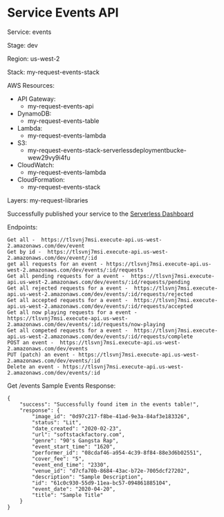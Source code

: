# Service Events API

Service: events

Stage: dev

Region: us-west-2

Stack: my-request-events-stack

AWS Resources:

- API Gateway:
  - my-request-events-api
- DynamoDB:
  - my-request-events-table
- Lambda:
  - my-request-events-lambda
- S3:
  - my-request-events-stack-serverlessdeploymentbucke-wew29vy9i4fu
- CloudWatch:
  - my-request-events-lambda
- CloudFormation:
  - my-request-events-stack

Layers: my-request-libraries

Successfully published your service to the [Serverless Dashboard](https://dashboard.serverless.com/tenants/softstack/applications/my-request/services/events/stage/dev/region/us-west-2)

Endpoints:

    Get all -  https://tlsvnj7msi.execute-api.us-west-2.amazonaws.com/dev/event
    Get by id -  https://tlsvnj7msi.execute-api.us-west-2.amazonaws.com/dev/event/:id
    get all requests for an event - https://tlsvnj7msi.execute-api.us-west-2.amazonaws.com/dev/events/:id/requests
    Get all pending requests for a event -  https://tlsvnj7msi.execute-api.us-west-2.amazonaws.com/dev/events/:id/requests/pending
    Get all rejected requests for a event -  https://tlsvnj7msi.execute-api.us-west-2.amazonaws.com/dev/events/:id/requests/rejected
    Get all accepted requests for a event -  https://tlsvnj7msi.execute-api.us-west-2.amazonaws.com/dev/events/:id/requests/accepted
    Get all now playing requests for a event -  https://tlsvnj7msi.execute-api.us-west-2.amazonaws.com/dev/events/:id/requests/now-playing
    Get all competed requests for a event -  https://tlsvnj7msi.execute-api.us-west-2.amazonaws.com/dev/events/:id/requests/complete
    POST an event -  https://tlsvnj7msi.execute-api.us-west-2.amazonaws.com/dev/events
    PUT (patch) an event - https://tlsvnj7msi.execute-api.us-west-2.amazonaws.com/dev/events/:id
    Delete an event - https://tlsvnj7msi.execute-api.us-west-2.amazonaws.com/dev/events/:id

Get /events
Sample Events Response:

    {
        "success": "Successfully found item in the events table!",
        "response": {
            "image_id": "0d97c217-f8be-41ad-9e3a-84af3e183326",
            "status": "Lit",
            "date_created": "2020-02-23",
            "url": "softstackfactory.com",
            "genre": "90's Gangsta Rap",
            "event_start_time": "1620",
            "performer_id": "08cdaf46-a954-4c39-8f84-88e3d6b02551",
            "cover_fee": "5",
            "event_end_time": "2330",
            "venue_id": "d7cfa70b-8684-43ac-b72e-7005dcf27202",
            "description": "Sample Description",
            "id": "61c0c930-55d9-11ea-bc57-094861885104",
            "event_date": "2020-04-20",
            "title": "Sample Title"
        }
    }
